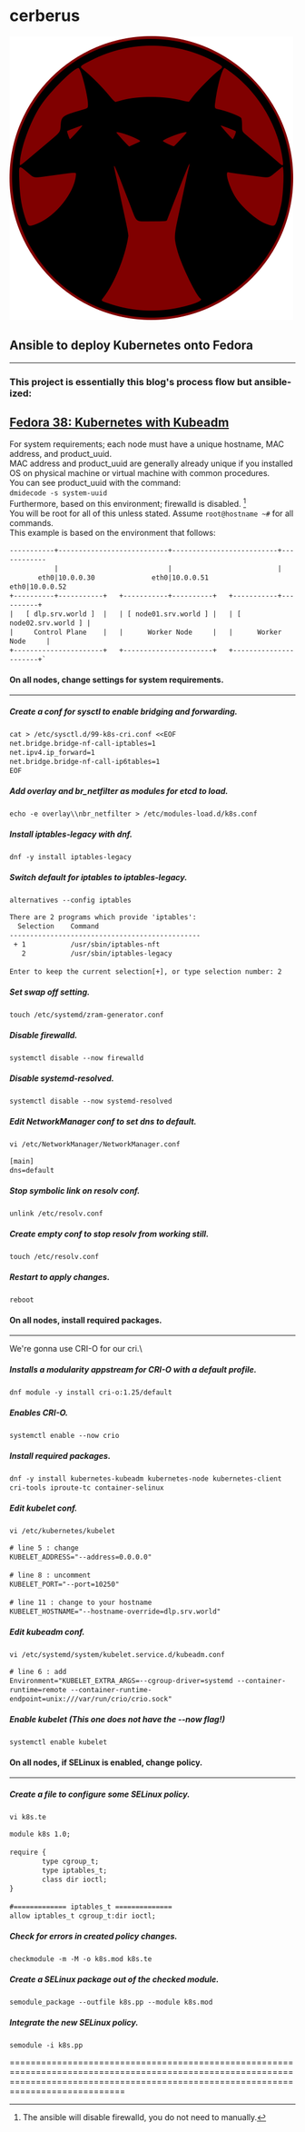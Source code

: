 # cerberus
![cerberus](assets/cerberus.png)
## Ansible to deploy Kubernetes onto Fedora
-----------------------------------------------------------------
### This project is essentially this blog's process flow but ansible-ized: 
[Fedora 38: Kubernetes with Kubeadm](https://www.server-world.info/en/note?os=Fedora_38&p=kubernetes&f=1)
-------------------------------------------------------------------------------------------------------------------------------------------  	
For system requirements; each node must have a unique hostname, MAC address, and product_uuid.\
MAC address and product_uuid are generally already unique if you installed OS on physical machine or virtual machine with common procedures.\
You can see product_uuid with the command:\
`dmidecode -s system-uuid`\
Furthermore, based on this environment; firewalld is disabled. [^1]\
You will be root for all of this unless stated. Assume `root@hostname ~#` for all commands.\
This example is based on the environment that follows:
```
-----------+---------------------------+--------------------------+------------
           |                           |                          |            
       eth0|10.0.0.30              eth0|10.0.0.51             eth0|10.0.0.52   
+----------+-----------+   +-----------+----------+   +-----------+----------+ 
|   [ dlp.srv.world ]  |   | [ node01.srv.world ] |   | [ node02.srv.world ] | 
|     Control Plane    |   |      Worker Node     |   |      Worker Node     | 
+----------------------+   +----------------------+   +----------------------+`
```

#### On all nodes, change settings for system requirements.
-----------------------------------------------------------------
##### Create a conf for sysctl to enable bridging and forwarding.
```
cat > /etc/sysctl.d/99-k8s-cri.conf <<EOF
net.bridge.bridge-nf-call-iptables=1
net.ipv4.ip_forward=1
net.bridge.bridge-nf-call-ip6tables=1
EOF
```
##### Add overlay and br_netfilter as modules for etcd to load.
```
echo -e overlay\\nbr_netfilter > /etc/modules-load.d/k8s.conf
```
##### Install iptables-legacy with dnf.
```
dnf -y install iptables-legacy
```
##### Switch default for iptables to iptables-legacy.
```
alternatives --config iptables
```
```
There are 2 programs which provide 'iptables':
  Selection    Command
-----------------------------------------------
 + 1           /usr/sbin/iptables-nft
   2           /usr/sbin/iptables-legacy

Enter to keep the current selection[+], or type selection number: 2
```
##### Set swap off setting.
```
touch /etc/systemd/zram-generator.conf
```
##### Disable firewalld.
```
systemctl disable --now firewalld
```
##### Disable systemd-resolved.
```
systemctl disable --now systemd-resolved
```
##### Edit NetworkManager conf to set dns to default.
```
vi /etc/NetworkManager/NetworkManager.conf
```
```
[main]
dns=default
```
##### Stop symbolic link on resolv conf.
```
unlink /etc/resolv.conf
```
##### Create empty conf to stop resolv from working still.
```
touch /etc/resolv.conf
```

##### Restart to apply changes.
```
reboot
```
#### On all nodes, install required packages.
-----------------------------------------------------------------
We're gonna use CRI-O for our cri.\
##### Installs a modularity appstream for CRI-O with a default profile.
```
dnf module -y install cri-o:1.25/default
```
##### Enables CRI-O.
```
systemctl enable --now crio
```
##### Install required packages.
```
dnf -y install kubernetes-kubeadm kubernetes-node kubernetes-client cri-tools iproute-tc container-selinux
```
##### Edit kubelet conf.
```
vi /etc/kubernetes/kubelet
```
```
# line 5 : change
KUBELET_ADDRESS="--address=0.0.0.0"

# line 8 : uncomment
KUBELET_PORT="--port=10250"

# line 11 : change to your hostname
KUBELET_HOSTNAME="--hostname-override=dlp.srv.world"
```
##### Edit kubeadm conf.
```
vi /etc/systemd/system/kubelet.service.d/kubeadm.conf
```
```
# line 6 : add
Environment="KUBELET_EXTRA_ARGS=--cgroup-driver=systemd --container-runtime=remote --container-runtime-endpoint=unix:///var/run/crio/crio.sock"
```
##### Enable kubelet (This one does not have the --now flag!)
```
systemctl enable kubelet
```
#### On all nodes, if SELinux is enabled, change policy.
-----------------------------------------------------------------
##### Create a file to configure some SELinux policy.
```
vi k8s.te
```
```
module k8s 1.0;

require {
        type cgroup_t;
        type iptables_t;
        class dir ioctl;
}

#============= iptables_t ==============
allow iptables_t cgroup_t:dir ioctl;
```
##### Check for errors in created policy changes.
```
checkmodule -m -M -o k8s.mod k8s.te
```
##### Create a SELinux package out of the checked module.
```
semodule_package --outfile k8s.pp --module k8s.mod
```
##### Integrate the new SELinux policy.
```
semodule -i k8s.pp
```
======================================================================================================================================================================================== 
[^1]: The ansible will disable firewalld, you do not need to manually.
